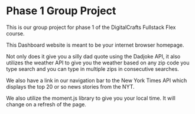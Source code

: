 # Phase 1 Group Project
This is our group project for phase 1 of the DigitalCrafts Fullstack Flex course.

This Dashboard website is meant to be your internet browser homepage.

Not only does it give you a silly dad quote using the Dadjoke API, it also utilizes the weather API to give you the weather based on any zip code you type search and you can type in multiple zips in consecutive searches.

We also have a link in our navigation bar to the New York Times API which displays the top 20 or so news stories from the NYT.

We also utilize the moment.js library to give you your local time. It will change on a refresh of the page.